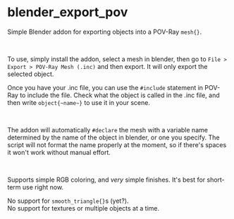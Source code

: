 # blender_export_pov
Simple Blender addon for exporting objects into a POV-Ray `mesh{}`.

<br>

To use, simply install the addon, select a mesh in blender, then go to `File > Export > POV-Ray Mesh (.inc)` and then export. It will only export the selected object.  

Once you have your .inc file, you can use the `#include` statement in POV-Ray to include the file. Check what the object is called in the .inc file, and then write `object{~name~}` to use it in your scene.

<br>

The addon will automatically `#declare` the mesh with a variable name determined by the name of the object in blender, or one you specify. The script will not format the name properly at the moment, so if there's spaces it won't work without manual effort.

<br>

Supports simple RGB coloring, and *very* simple finishes. It's best for short-term use right now. 

No support for `smooth_triangle{}`s (yet?).  
No support for textures or multiple objects at a time.  
